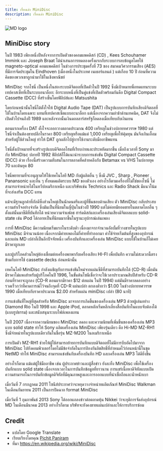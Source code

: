 ```yaml
---
title: เรื่องเล่า MiniDisc
description: เรื่องเล่า MiniDisc
---
```


![MD logo](/images/md-logo-transparent-medium.png)

## MiniDisc story

ในปี 1983 เพียงหนึ่งปีหลังจากการเปิดตัวของคอมแพคดิสก์ (CD) , Kees Schouhamer Immink และ Joseph Braat ได้นำเสนอการทดลองครั้งแรกกับระบบการลบข้อมูลโดยใช้ magneto-optical คอมแพคดิสก์ ในช่วงการประชุมครั้งที่ 73 ของ สมาคมวิศวกรรมเสียง (AES) ที่มีการจัดประชุมใน Eindhoven (เมื่องหนึ่งในประเทศ เนเธอร์แลนด์ ) แต่เกือบ 10 ปี ก่อนที่ความคิดของพวกเขาถูกนำมาใช้ในเชิงพาณิชย์

MiniDisc จากโซนี่ เป็นหนึ่งในสองระบบดิจิตอลที่เปิดตัวในปี 1992 ซึ่งมีเป้าหมายพื่อทดแทนระบบเทปคาสเซ็ทที่เป็นระบบอนาล็อก: อีกระบบหนึ่งที่เป็นคู่แข่งที่เปิดตัวพร้อมกันคือ Digital Compact Cassette (DCC) ที่สร้างขึ้นโดยฟิลิปส์และ Matsushita

โดยก่อนหน้านั้นโซนี่ได้ตั้งใจให้ Digital Audio Tape (DAT) เป็นรูปแบบการบันทึกเสียงดิจิตอลที่ใช้ในบ้านโดยเฉพาะ แทนที่เทปคาสเซ็ตแบบอะนาล็อก แต่เนื่องจากความล่าช้าด้านเทคนิค, DAT จึงไม่เปิดตัวไปจนถึงปี 1989 และหลังจากนั้นเงินดอลลาร์สหรัฐก็ลดลงเมื่อเทียบกับเงินเยน

ตอนแรกเครื่อง DAT ตั้งใจจะออกวางตลาดประมาณ 400 เหรียญในช่วงปลายทศวรรษ 1980 แต่โซนี่จำเป็นต้องขายปลีกในราคา 800 เหรียญหรือแม้แต่ 1,000 เหรียญเพื่อให้คุ้มทุน มันจึงเกินเอื้อมสำหรับผู้ใช้ส่วนใหญ่ ทำให้ DAT ถูกผลักไปสู่การใช้งานระดับมืออาชีพแทน

โซนี่ตั้งเป้าหมายที่จะสร้างรูปแบบดิจิตอลโฮมที่เรียบง่ายและประหยัดมากขึ้น เมื่อถึงเวลาที่ Sony มากับ MiniDisc ปลายปี 1992 ฟิลิปส์ก็ได้แนะนำระบบการแข่งขัน Digital Compact Cassette (DCC) ด้วย เรื่องนี้สร้างความสับสนในการตลาดที่คล้ายคลึงกับ Betamax vs VHS ในปลายยุค 70 และต้นยุค 80

โซนี่พยายามที่จะอนุญาตให้ใช้เทคโนโลยี MD กับผู้ผลิตอื่น ๆ ซึ่งมี JVC , Sharp , Pioneer , Panansonic และอื่น ๆ ทั้งหมดผลิตระบบ MD ของตัวเอง อย่างไรก็ตามเครื่องที่ไม่ใช่ของโซนี่ ไม่สามารถจำหน่ายได้ในทวีปอเมริกาเหนือ และบริษัทเช่น Technics และ Radio Shack มีแนวโน้มที่จะส่งเสริม DCC แทน

แม้จะมีฐานลูกค้าที่ภักดีซึ่งส่วนใหญ่เป็นนักดนตรีและผู้ที่ชื่นชอบด้านเสียง ตัว MiniDisc กลับประสบความสำเร็จอย่างจำกัด ซึ่งมันเป็นที่นิยมในญี่ปุ่นในช่วงปี 1990 แต่ไม่ค่อยมียอดขายในตลาดโลกอื่น ๆ ตั้งแต่นั้นมาซีดีที่บันทึกได้ หน่วยความจำแฟลช ฮาร์ดดิสก์และเครื่องเล่นเสียงดิจิตอลแบบ solid-state เช่น iPod ได้กลายเป็นที่นิยมมากขึ้นในฐานะอุปกรณ์เล่นเพลง

การที่ MiniDisc มีความนิยมเริ่มแรกในระดับต่ำ เนื่องมาจากจำนวนอัลบั้มที่วางขายในรูปแบบ MiniDisc มีจำนวนน้อย เนื่องจากมีค่ายเพลงไม่กี่ค่ายที่ทำออกมา ค่าใช้จ่ายเริ่มต้นที่สูงของอุปกรณ์และแผ่น MD เปล่าก็เป็นอีกปัจจัยหนึ่ง เครื่องบันทึกและเครื่องเล่น MiniDisc แบบใช้ในบ้านก็ไม่เคยมีราคาถูกเลย

และผู้บริโภคส่วนใหญ่ต้องเชื่อมต่อเครื่องพกพากับเครื่องเสียง HI-FI เพื่อบันทึก ความไม่สะดวกนี้ตรงข้ามกับการใช้ cassette decks ก่อนหน้านั้น

เทคโนโลยี MiniDisc กำลังเผชิญกับการแข่งขันใหม่จากแผ่นซีดีที่สามารถบันทึกได้ (CD-R) เมื่อมันมีราคาไม่แพงสำหรับผู้บริโภคในปี 1996, ในขั้นต้นโซนีเชื่อว่าจะใช้เวลาปราะมาณสิบปีสำหรับ CD-R ก่อนที่ราคาจะถูกลง (CD-R ตอนแรกมีราคา $12 ต่อแผ่น ในปี 1994) แต่มันมีราคาลดลงอย่างรวดเร็วกว่าที่คาดการณ์ไว้จนถึงจุดที่ CD-R แผ่นเปล่า ตกลงต่ำกว่า $1.00 ในช่วงปลายทศวรรษ 1990 เมื่อเทียบกับราคาประมาณ $2.00 สำหรับแผ่น miniDisc เปล่า (80 นาที)

การแข่งขันที่ใหญ่ที่สุดสำหรับ MiniDisc มาจากการเกิดขึ้นของเครื่องเล่น MP3 ด้วยผู้เล่นอย่าง Diamond Rio ในปี 1998 และ Apple iPod, ตลาดหลักเริ่มหลีกเลี่ยงสื่อบันทึกในแบบจับต้องได้ (แบบรูปธรรม) และสนับสนุนระบบไฟล์เพลงแทน

ในปี 2007 เนื่องจากความนิยมของ MiniDisc ลดลง และความนิยมที่เพิ่มขึ้นของเครื่องเล่น MP3 แบบ solid state ทำให้ Sony ผลิตเครื่องเล่น MiniDisc เพียงรุ่นเดียว คือ Hi-MD MZ-RH1 ซึ่งมีจำหน่ายในรูปแบบเดียวกันในชื่อรุ่น MZ-M200 ในอเมริกาเหนือ

การเปิดตัว MZ-RH1 ช่วยให้ผู้ใช้สามารถย้ายการบันทึกแบบดิจิตอลที่ไม่มีการบีบอัดไปมาจาก MiniDisc ไปยังคอมพิวเตอร์โดยไม่มีข้อจำกัดในการป้องกันลิขสิทธิ์ที่กำหนดไว้ก่อนหน้านี้ในชุด NetMD ทำให้ MiniDisc สามารถแข่งขันกับเครื่องบันทึก HD และเครื่องเล่น MP3 ได้ดียิ่งขึ้น

อย่างไรก็ตาม แม้แต่ผู้ใช้มืออาชีพ เช่น ผู้ประกาศข่าวและผู้สื่อข่าว ยังละทิ้ง MiniDisc เพื่อใช้เครื่องบันทึกแบบ solid state เนื่องจากเวลาในการบันทึกข้อมูลที่ยาวนาน การแชร์เนื้อหาดิจิทัลแบบเปิด ความสามารถในการบันทึกข้อมูลดิจิทัลที่มีคุณภาพสูงและการออกแบบที่น่าเชื่อถือและน้ำหนักเบา

เมื่อวันที่ 7 กรกฎาคม 2011 โซนีส์ประกาศว่าจะหยุดวางจำหน่ายผลิตภัณฑ์ MiniDisc Walkman ในเดือนกันยายน 2011 เป็นการปิดฉาก format MiniDisc

เมื่อวันที่ 1 กุมภาพันธ์ 2013 Sony ได้ออกแถลงข่าวต่อตลาดหุ้น Nikkei ว่าจะยุติการจัดส่งอุปกรณ์ MD ในเดือนมีนาคม 2013 อย่างไรก็ตาม บริษัทจะยังคงขายแผ่นเปล่าและให้การบริการซ่อม

## Credit
- แปลโดย Google Translate
- เรียบเรียงโดยคุณ [Pichit Paniram](https://www.facebook.com/pichit.paniram/)
- ที่มา https://en.wikipedia.org/wiki/MiniDisc


